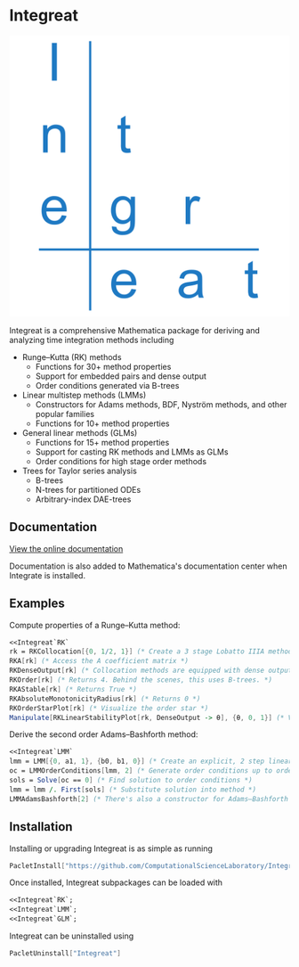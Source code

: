 # Integreat

![Integreat](img/logo.svg)

Integreat is a comprehensive Mathematica package for deriving and analyzing time integration methods including

- Runge–Kutta (RK) methods
  - Functions for 30+ method properties
  - Support for embedded pairs and dense output
  - Order conditions generated via B-trees
- Linear multistep methods (LMMs)
  - Constructors for Adams methods, BDF, Nyström methods, and other popular families
  - Functions for 10+ method properties
- General linear methods (GLMs)
  - Functions for 15+ method properties
  - Support for casting RK methods and LMMs as GLMs
  - Order conditions for high stage order methods
- Trees for Taylor series analysis
  - B-trees
  - N-trees for partitioned ODEs
  - Arbitrary-index DAE-trees

## Documentation

[View the online documentation](https://computationalsciencelaboratory.github.io/Integreat/html/tutorial/Integreat.html)

Documentation is also added to Mathematica's documentation center when Integrate is installed.

## Examples

Compute properties of a Runge–Kutta method:

```mathematica
<<Integreat`RK`
rk = RKCollocation[{0, 1/2, 1}] (* Create a 3 stage Lobatto IIIA method *)
RKA[rk] (* Access the A coefficient matrix *)
RKDenseOutput[rk] (* Collocation methods are equipped with dense output *)
RKOrder[rk] (* Returns 4. Behind the scenes, this uses B-trees. *)
RKAStable[rk] (* Returns True *)
RKAbsoluteMonotonicityRadius[rk] (* Returns 0 *)
RKOrderStarPlot[rk] (* Visualize the order star *)
Manipulate[RKLinearStabilityPlot[rk, DenseOutput -> θ], {θ, 0, 1}] (* View the stability region of the dense output solution for different values of θ *)
```

Derive the second order Adams–Bashforth method:

```mathematica
<<Integreat`LMM`
lmm = LMM[{0, a1, 1}, {b0, b1, 0}] (* Create an explicit, 2 step linear multistep method *)
oc = LMMOrderConditions[lmm, 2] (* Generate order conditions up to order 2 *)
sols = Solve[oc == 0] (* Find solution to order conditions *)
lmm = lmm /. First[sols] (* Substitute solution into method *)
LMMAdamsBashforth[2] (* There's also a constructor for Adams–Bashforth methods *)
```

## Installation

Installing or upgrading Integreat is as simple as running

```mathematica
PacletInstall["https://github.com/ComputationalScienceLaboratory/Integreat/releases/latest/download/Integreat.paclet"]
```

Once installed, Integreat subpackages can be loaded with

```mathematica
<<Integreat`RK`;
<<Integreat`LMM`;
<<Integreat`GLM`;
```

Integreat can be uninstalled using

```mathematica
PacletUninstall["Integreat"]
```

